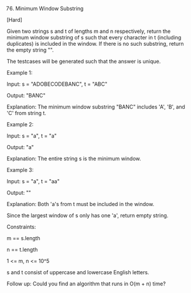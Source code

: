 76. Minimum Window Substring

[Hard]

Given two strings s and t of lengths m and n respectively, return the minimum window substring of s such that every character in t (including duplicates) is included in the window. If there is no such substring, return the empty string "".

The testcases will be generated such that the answer is unique.


Example 1:

Input: s = "ADOBECODEBANC", t = "ABC"

Output: "BANC"

Explanation: The minimum window substring "BANC" includes 'A', 'B', and 'C' from string t.

Example 2:

Input: s = "a", t = "a"

Output: "a"

Explanation: The entire string s is the minimum window.

Example 3:

Input: s = "a", t = "aa"

Output: ""

Explanation: Both 'a's from t must be included in the window.

Since the largest window of s only has one 'a', return empty string.
 
Constraints:

m == s.length

n == t.length

1 <= m, n <= 10^5

s and t consist of uppercase and lowercase English letters.
 

Follow up: Could you find an algorithm that runs in O(m + n) time?